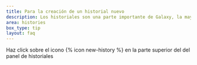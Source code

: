 ```yaml
---
title: Para la creación de un historial nuevo
description: Los historiales son una parte importante de Galaxy, la mayoría de la gente utiliza un historial para cada análisis nuevo. Asegúrate siempre de darle buenos nombres a tus historiales, de tal forma que después puedas encontrar fácilmente tus resultados.
area: histories
box_type: tip
layout: faq
---
```


Haz click sobre el icono {% icon new-history %} en la parte superior del del panel de historiales
